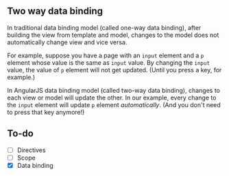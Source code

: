 Two way data binding
----
In traditional data binding model (called one-way data binding), after building the view from template and model, changes to the model does not automatically change view and vice versa.

For example, suppose you have a page with an `input` element and a `p` element whose value is the same as `input` value. By changing the `input` value, the value of `p` element will not get updated. (Until you press a key, for example.)

In AngularJS data binding model (called two-way data binding), changes to each view or model will update the other. In our example, every change to the `input` element will update `p` element _automatically_. (And you don't need to press that key anymore!)


To-do
----
- [ ] Directives
- [ ] Scope
- [x] Data binding
